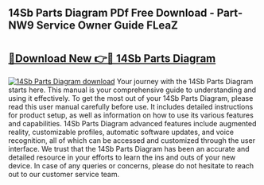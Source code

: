 ## 14Sb Parts Diagram PDf Free Download - Part-NW9 Service Owner Guide FLeaZ

# <h2><a href="http://dfukeo.blite.top/?on=14Sb+Parts+Diagram">🔗Download New 👉🔴 14Sb Parts Diagram</a></h2>

[![14Sb Parts Diagram download](https://i.imgur.com/lujVjoI.png)](http://dfukeo.blite.top/?on=14Sb+Parts+Diagram)
Your journey with the 14Sb Parts Diagram starts here. This manual is your comprehensive guide to understanding and using it effectively. To get the most out of your 14Sb Parts Diagram, please read this user manual carefully before use. It includes detailed instructions for product setup, as well as information on how to use its various features and capabilities. 14Sb Parts Diagram advanced features include augmented reality, customizable profiles, automatic software updates, and voice recognition, all of which can be accessed and customized through the user interface. We trust that the 14Sb Parts Diagram has been an accurate and detailed resource in your efforts to learn the ins and outs of your new device. In case of any queries or concerns, please do not hesitate to reach out to our customer service team.
